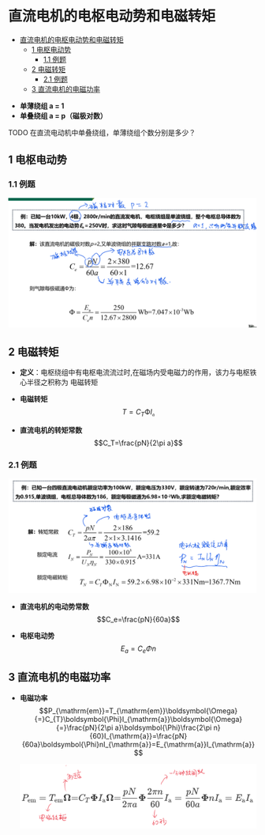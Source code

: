 <!--
 * @Author: 小叶同学
 * @Date: 2024-03-07 14:13:30
 * @LastEditors: 
 * @LastEditTime: 2024-03-13 16:27:24
 * @Description: 请填写简介
-->
# 直流电机的电枢电动势和电磁转矩


<!-- @import "[TOC]" {cmd="toc" depthFrom=1 depthTo=6 orderedList=false} -->

<!-- code_chunk_output -->

- [直流电机的电枢电动势和电磁转矩](#直流电机的电枢电动势和电磁转矩)
  - [1 电枢电动势](#1-电枢电动势)
    - [1.1 例题](#11-例题)
  - [2 电磁转矩](#2-电磁转矩)
    - [2.1 例题](#21-例题)
  - [3 直流电机的电磁功率](#3-直流电机的电磁功率)

<!-- /code_chunk_output -->


- **单薄绕组 a = 1**
- **单叠绕组 a = p（磁极对数）**

TODO 在直流电动机中单叠绕组，单薄绕组个数分别是多少？

## 1 电枢电动势



### 1.1 例题

![alt text](image-13.png)


## 2 电磁转矩

- **定义**：电枢绕组中有电枢电流流过时,在磁场内受电磁力的作用，该力与电枢铁心半径之积称为
电磁转矩

- **电磁转矩**
    $$T = C_T\text{Ф}I_\mathfrak{a}$$

- **直流电机的转矩常数**
    $$C_T=\frac{pN}{2\pi a}$$


### 2.1 例题

![alt text](image-15.png)


- **直流电机的电动势常数**
    $$C_e=\frac{pN}{60a}$$

- **电枢电动势**
    $$E_a = C_e\Phi n$$
## 3 直流电机的电磁功率

- **电磁功率**
    $$P_{\mathrm{em}}=T_{\mathrm{em}}\boldsymbol{\Omega}{=}C_{T}\boldsymbol{\Phi}I_{\mathrm{a}}\boldsymbol{\Omega}{=}\frac{pN}{2\pi a}\boldsymbol{\Phi}\frac{2\pi n}{60}I_{\mathrm{a}}=\frac{pN}{60a}\boldsymbol{\Phi}nI_{\mathrm{a}}=E_{\mathrm{a}}I_{\mathrm{a}}$$


    ![alt text](image-16.png)